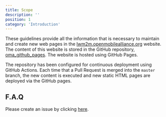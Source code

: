 ```yaml
---
title: Scope
description: ''
position: 1
category: 'Introduction'
---
```


These guidelines provide all the information that is necessary to maintain and create new web pages in the [lwm2m.openmobilealliance.org](https://lwm2m.openmobilealliance.org/) website.
The content of this website is stored in the GitHub repository, [oma_github_pages](https://github.com/OpenMobileAlliance/oma_github_pages). The website is hosted using GitHub Pages. 

The repository has been configured for continuous deployment using GitHub Actions. Each time that a Pull Request is merged into the `master` branch, the new content is executed and new static HTML pages are deployed via the GitHub pages.

## F.A.Q
Please create an issue by clicking [here](https://github.com/OpenMobileAlliance/githubpages-doc-guidelines/issues).